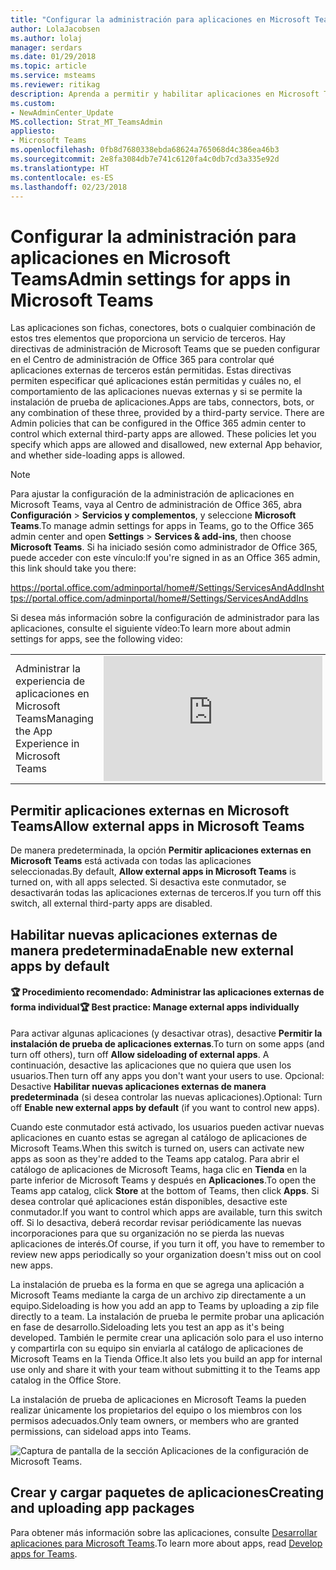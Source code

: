 ```yaml
---
title: "Configurar la administración para aplicaciones en Microsoft Teams"
author: LolaJacobsen
ms.author: lolaj
manager: serdars
ms.date: 01/29/2018
ms.topic: article
ms.service: msteams
ms.reviewer: ritikag
description: Aprenda a permitir y habilitar aplicaciones en Microsoft Teams, incluida la carga lateral de aplicaciones externas.
ms.custom:
- NewAdminCenter_Update
MS.collection: Strat_MT_TeamsAdmin
appliesto:
- Microsoft Teams
ms.openlocfilehash: 0fb8d7680338ebda68624a765068d4c386ea46b3
ms.sourcegitcommit: 2e8fa3084db7e741c6120fa4c0db7cd3a335e92d
ms.translationtype: HT
ms.contentlocale: es-ES
ms.lasthandoff: 02/23/2018
---
```

<a name="admin-settings-for-apps-in-microsoft-teams"></a><span data-ttu-id="f53ae-103">Configurar la administración para aplicaciones en Microsoft Teams</span><span class="sxs-lookup"><span data-stu-id="f53ae-103">Admin settings for apps in Microsoft Teams</span></span>
==========================================

<span data-ttu-id="f53ae-p101">Las aplicaciones son fichas, conectores, bots o cualquier combinación de estos tres elementos que proporciona un servicio de terceros. Hay directivas de administración de Microsoft Teams que se pueden configurar en el Centro de administración de Office 365 para controlar qué aplicaciones externas de terceros están permitidas. Estas directivas permiten especificar qué aplicaciones están permitidas y cuáles no, el comportamiento de las aplicaciones nuevas externas y si se permite la instalación de prueba de aplicaciones.</span><span class="sxs-lookup"><span data-stu-id="f53ae-p101">Apps are tabs, connectors, bots, or any combination of these three, provided by a third-party service. There are Admin policies that can be configured in the Office 365 admin center to control which external third-party apps are allowed. These policies let you specify which apps are allowed and disallowed, new external App behavior, and whether side-loading apps is allowed.</span></span>

> [!NOTE]
> <span data-ttu-id="f53ae-107">Para ajustar la configuración de la administración de aplicaciones en Microsoft Teams, vaya al Centro de administración de Office 365, abra **Configuración** > **Servicios y complementos**, y seleccione **Microsoft Teams**.</span><span class="sxs-lookup"><span data-stu-id="f53ae-107">To manage admin settings for apps in Teams, go to the Office 365 admin center and open **Settings** > **Services & add-ins**, then choose **Microsoft Teams**.</span></span> <span data-ttu-id="f53ae-108">Si ha iniciado sesión como administrador de Office 365, puede acceder con este vínculo:</span><span class="sxs-lookup"><span data-stu-id="f53ae-108">If you're signed in as an Office 365 admin, this link should take you there:</span></span>
> 
> <span data-ttu-id="f53ae-109">https://portal.office.com/adminportal/home#/Settings/ServicesAndAddIns</span><span class="sxs-lookup"><span data-stu-id="f53ae-109">https://portal.office.com/adminportal/home#/Settings/ServicesAndAddIns</span></span> 

<span data-ttu-id="f53ae-110">Si desea más información sobre la configuración de administrador para las aplicaciones, consulte el siguiente vídeo:</span><span class="sxs-lookup"><span data-stu-id="f53ae-110">To learn more about admin settings for apps, see the following video:</span></span> 
 
|  |  |
|---------|---------|
| <span data-ttu-id="f53ae-111">Administrar la experiencia de aplicaciones en Microsoft Teams</span><span class="sxs-lookup"><span data-stu-id="f53ae-111">Managing the App Experience in Microsoft Teams</span></span>   | <iframe width="350" height="200" src="https://www.youtube.com/embed/CHnpw1O7EgM" frameborder="0" allowfullscreen></iframe>     | 

## <a name="allow-external-apps-in-teams"></a><span data-ttu-id="f53ae-112">Permitir aplicaciones externas en Microsoft Teams</span><span class="sxs-lookup"><span data-stu-id="f53ae-112">Allow external apps in Microsoft Teams</span></span>

<span data-ttu-id="f53ae-113">De manera predeterminada, la opción **Permitir aplicaciones externas en Microsoft Teams** está activada con todas las aplicaciones seleccionadas.</span><span class="sxs-lookup"><span data-stu-id="f53ae-113">By default, **Allow external apps in Microsoft Teams** is turned on, with all apps selected.</span></span>  <span data-ttu-id="f53ae-114">Si desactiva este conmutador, se desactivarán todas las aplicaciones externas de terceros.</span><span class="sxs-lookup"><span data-stu-id="f53ae-114">If you turn off this switch, all external third-party apps are disabled.</span></span> 

## <a name="enable-new-external-apps-by-default"></a><span data-ttu-id="f53ae-115">Habilitar nuevas aplicaciones externas de manera predeterminada</span><span class="sxs-lookup"><span data-stu-id="f53ae-115">Enable new external apps by default</span></span>

#### <a name="trophy-best-practice-manage-external-apps-individually"></a><span data-ttu-id="f53ae-116">:trophy: Procedimiento recomendado: Administrar las aplicaciones externas de forma individual</span><span class="sxs-lookup"><span data-stu-id="f53ae-116">:trophy: Best practice: Manage external apps individually</span></span> 
 
<span data-ttu-id="f53ae-117">Para activar algunas aplicaciones (y desactivar otras), desactive **Permitir la instalación de prueba de aplicaciones externas**.</span><span class="sxs-lookup"><span data-stu-id="f53ae-117">To turn on some apps (and turn off others), turn off **Allow sideloading of external apps**.</span></span> <span data-ttu-id="f53ae-118">A continuación, desactive las aplicaciones que no quiera que usen los usuarios.</span><span class="sxs-lookup"><span data-stu-id="f53ae-118">Then turn off any apps you don't want your users to use.</span></span> <span data-ttu-id="f53ae-119">Opcional: Desactive **Habilitar nuevas aplicaciones externas de manera predeterminada** (si desea controlar las nuevas aplicaciones).</span><span class="sxs-lookup"><span data-stu-id="f53ae-119">Optional: Turn off **Enable new external apps by default** (if you want to control new apps).</span></span> 

<span data-ttu-id="f53ae-120">Cuando este conmutador está activado, los usuarios pueden activar nuevas aplicaciones en cuanto estas se agregan al catálogo de aplicaciones de Microsoft Teams.</span><span class="sxs-lookup"><span data-stu-id="f53ae-120">When this switch is turned on, users can activate new apps as soon as they're added to the Teams app catalog.</span></span> <span data-ttu-id="f53ae-121">Para abrir el catálogo de aplicaciones de Microsoft Teams, haga clic en **Tienda** en la parte inferior de Microsoft Teams y después en **Aplicaciones**.</span><span class="sxs-lookup"><span data-stu-id="f53ae-121">To open the Teams app catalog, click **Store** at the bottom of Teams, then click **Apps**.</span></span> <span data-ttu-id="f53ae-122">Si desea controlar qué aplicaciones están disponibles, desactive este conmutador.</span><span class="sxs-lookup"><span data-stu-id="f53ae-122">If you want to control which apps are available, turn this switch off.</span></span> <span data-ttu-id="f53ae-123">Si lo desactiva, deberá recordar revisar periódicamente las nuevas incorporaciones para que su organización no se pierda las nuevas aplicaciones de interés.</span><span class="sxs-lookup"><span data-stu-id="f53ae-123">Of course, if you turn it off, you have to remember to review new apps periodically so your organization doesn't miss out on cool new apps.</span></span> 

<span data-ttu-id="f53ae-124">La instalación de prueba es la forma en que se agrega una aplicación a Microsoft Teams mediante la carga de un archivo zip directamente a un equipo.</span><span class="sxs-lookup"><span data-stu-id="f53ae-124">Sideloading is how you add an app to Teams by uploading a zip file directly to a team.</span></span> <span data-ttu-id="f53ae-125">La instalación de prueba le permite probar una aplicación en fase de desarrollo.</span><span class="sxs-lookup"><span data-stu-id="f53ae-125">Sideloading lets you test an app as it's being developed.</span></span> <span data-ttu-id="f53ae-126">También le permite crear una aplicación solo para el uso interno y compartirla con su equipo sin enviarla al catálogo de aplicaciones de Microsoft Teams en la Tienda Office.</span><span class="sxs-lookup"><span data-stu-id="f53ae-126">It also lets you build an app for internal use only and share it with your team without submitting it to the Teams app catalog in the Office Store.</span></span> 

<span data-ttu-id="f53ae-127">La instalación de prueba de aplicaciones en Microsoft Teams la pueden realizar únicamente los propietarios del equipo o los miembros con los permisos adecuados.</span><span class="sxs-lookup"><span data-stu-id="f53ae-127">Only team owners, or members who are granted permissions, can sideload apps into Teams.</span></span>  

![Captura de pantalla de la sección Aplicaciones de la configuración de Microsoft Teams.](media/Admin_settings_for_apps_in_Microsoft_Teams_image1.png) 

## <a name="creating-and-uploading-app-packages"></a><span data-ttu-id="f53ae-129">Crear y cargar paquetes de aplicaciones</span><span class="sxs-lookup"><span data-stu-id="f53ae-129">Creating and uploading app packages</span></span> 

<span data-ttu-id="f53ae-130">Para obtener más información sobre las aplicaciones, consulte [Desarrollar aplicaciones para Microsoft Teams](https://docs.microsoft.com/microsoftteams/platform/concepts/apps/apps-overview).</span><span class="sxs-lookup"><span data-stu-id="f53ae-130">To learn more about apps, read [Develop apps for Teams](https://docs.microsoft.com/microsoftteams/platform/concepts/apps/apps-overview).</span></span> 




